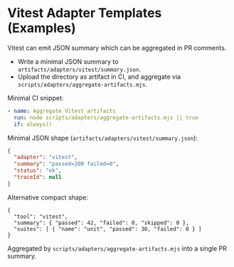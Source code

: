 # Vitest Adapter Templates (Examples)

Vitest can emit JSON summary which can be aggregated in PR comments.

- Write a minimal JSON summary to `artifacts/adapters/vitest/summary.json`.
- Upload the directory as artifact in CI, and aggregate via `scripts/adapters/aggregate-artifacts.mjs`.

Minimal CI snippet:
```yaml
- name: Aggregate Vitest artifacts
  run: node scripts/adapters/aggregate-artifacts.mjs || true
  if: always()
```

Minimal JSON shape (`artifacts/adapters/vitest/summary.json`):
```json
{
  "adapter": "vitest",
  "summary": "passed=200 failed=0",
  "status": "ok",
  "traceId": null
}
```

Alternative compact shape:
```
{
  "tool": "vitest",
  "summary": { "passed": 42, "failed": 0, "skipped": 0 },
  "suites": [ { "name": "unit", "passed": 30, "failed": 0 } ]
}
```
Aggregated by `scripts/adapters/aggregate-artifacts.mjs` into a single PR summary.
